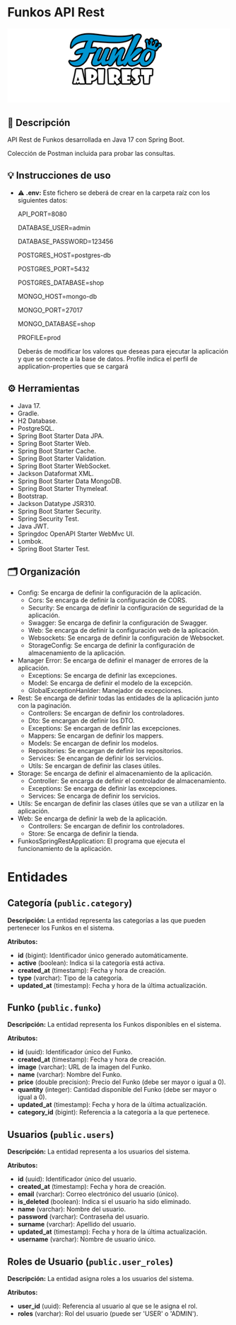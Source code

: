 # Funkos API Rest

<p align="center">
  <img src="images/logo.png" alt="Funko Sockets Server">
</p>

## 📝 Descripción

API Rest de Funkos desarrollada en Java 17 con Spring Boot.

Colección de Postman incluida para probar las consultas.

## 💡 Instrucciones de uso

- ⚠ **.env:** Este fichero se deberá de crear en la carpeta raíz con los siguientes datos:
 

    API_PORT=8080
  
    DATABASE_USER=admin
  
    DATABASE_PASSWORD=123456
  
    POSTGRES_HOST=postgres-db
  
    POSTGRES_PORT=5432
  
    POSTGRES_DATABASE=shop
  
    MONGO_HOST=mongo-db
  
    MONGO_PORT=27017
  
    MONGO_DATABASE=shop
  
    PROFILE=prod


  Deberás de modificar los valores que deseas para ejecutar la aplicación y que se conecte a la base de datos. Profile indica el perfil de application-properties que se cargará

## ⚙ Herramientas

- Java 17.
- Gradle. 
- H2 Database.
- PostgreSQL.
- Spring Boot Starter Data JPA.
- Spring Boot Starter Web.
- Spring Boot Starter Cache.
- Spring Boot Starter Validation.
- Spring Boot Starter WebSocket.
- Jackson Dataformat XML.
- Spring Boot Starter Data MongoDB.
- Spring Boot Starter Thymeleaf.
- Bootstrap.
- Jackson Datatype JSR310.
- Spring Boot Starter Security.
- Spring Security Test.
- Java JWT.
- Springdoc OpenAPI Starter WebMvc UI.
- Lombok.
- Spring Boot Starter Test.

## 🗂️ Organización

- Config: Se encarga de definir la configuración de la aplicación.
  - Cors: Se encarga de definir la configuración de CORS.
  - Security: Se encarga de definir la configuración de seguridad de la aplicación.
  - Swagger: Se encarga de definir la configuración de Swagger.
  - Web: Se encarga de definir la configuración web de la aplicación.
  - Websockets: Se encarga de definir la configuración de Websocket.
  - StorageConfig: Se encarga de definir la configuración de almacenamiento de la aplicación.
- Manager Error: Se encarga de definir el manager de errores de la aplicación.
  - Exceptions: Se encarga de definir las excepciones. 
  - Model: Se encarga de definir el modelo de la excepción.
  - GlobalExceptionHanlder: Manejador de excepciones.
- Rest: Se encarga de definir todas las entidades de la aplicación junto con la paginación.
  - Controllers: Se encargan de definir los controladores.
  - Dto: Se encargan de definir los DTO.
  - Exceptions: Se encargan de definir las excepciones.
  - Mappers: Se encargan de definir los mappers.
  - Models: Se encargan de definir los modelos.
  - Repositories: Se encargan de definir los repositorios.
  - Services: Se encargan de definir los servicios.
  - Utils: Se encargan de definir las clases útiles.
- Storage: Se encarga de definir el almacenamiento de la aplicación.
  - Controller: Se encarga de definir el controlador de almacenamiento.
  - Exceptions: Se encarga de definir las excepciones.
  - Services: Se encarga de definir los servicios.
- Utils: Se encargan de definir las clases útiles que se van a utilizar en la aplicación.
- Web: Se encarga de definir la web de la aplicación.
  - Controllers: Se encargan de definir los controladores.
  - Store: Se encarga de definir la tienda.
- FunkosSpringRestApplication: El programa que ejecuta el funcionamiento de la aplicación.

# Entidades
## Categoría (`public.category`)

**Descripción:** La entidad representa las categorías a las que pueden pertenecer los Funkos en el sistema.

**Atributos:**
- **id** (bigint): Identificador único generado automáticamente.
- **active** (boolean): Indica si la categoría está activa.
- **created_at** (timestamp): Fecha y hora de creación.
- **type** (varchar): Tipo de la categoría.
- **updated_at** (timestamp): Fecha y hora de la última actualización.

## Funko (`public.funko`)

**Descripción:** La entidad representa los Funkos disponibles en el sistema.

**Atributos:**
- **id** (uuid): Identificador único del Funko.
- **created_at** (timestamp): Fecha y hora de creación.
- **image** (varchar): URL de la imagen del Funko.
- **name** (varchar): Nombre del Funko.
- **price** (double precision): Precio del Funko (debe ser mayor o igual a 0).
- **quantity** (integer): Cantidad disponible del Funko (debe ser mayor o igual a 0).
- **updated_at** (timestamp): Fecha y hora de la última actualización.
- **category_id** (bigint): Referencia a la categoría a la que pertenece.

## Usuarios (`public.users`)

**Descripción:** La entidad representa a los usuarios del sistema.

**Atributos:**
- **id** (uuid): Identificador único del usuario.
- **created_at** (timestamp): Fecha y hora de creación.
- **email** (varchar): Correo electrónico del usuario (único).
- **is_deleted** (boolean): Indica si el usuario ha sido eliminado.
- **name** (varchar): Nombre del usuario.
- **password** (varchar): Contraseña del usuario.
- **surname** (varchar): Apellido del usuario.
- **updated_at** (timestamp): Fecha y hora de la última actualización.
- **username** (varchar): Nombre de usuario único.

## Roles de Usuario (`public.user_roles`)

**Descripción:** La entidad asigna roles a los usuarios del sistema.

**Atributos:**
- **user_id** (uuid): Referencia al usuario al que se le asigna el rol.
- **roles** (varchar): Rol del usuario (puede ser 'USER' o 'ADMIN').
